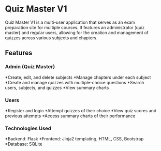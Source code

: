 # Quiz Master V1
Quiz Master V1 is a multi-user application that serves as an exam preparation site for multiple courses. It features an administrator (quiz master) and regular users, allowing for the creation and management of quizzes across various subjects and chapters.
## Features
### Admin (Quiz Master)
*Create, edit, and delete subjects
*Manage chapters under each subject
*Create and manage quizzes with multiple-choice questions
*Search users, subjects, and quizzes
*View summary charts
### Users
*Register and login
*Attempt quizzes of their choice
*View quiz scores and previous attempts
*Access summary charts of their performance
### Technologies Used
*Backend: Flask
*Frontend: Jinja2 templating, HTML, CSS, Bootstrap
*Database: SQLite
